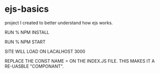 # ejs-basics
project I created to better understand how ejs works.

RUN %   NPM INSTALL

RUN %   NPM START

SITE WILL LOAD ON LACALHOST 3000

  REPLACE THE CONST NAME = <YOUR NAME> ON THE INDEX.JS FILE. THIS MAKES IT A RE-UASBLE "COMPONANT".
